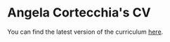 # Angela Cortecchia's CV

You can find the latest version of the curriculum [here](https://github.com/angelacorte/curriculum-vitae/releases/latest/download/curriculum_vitae.pdf).
